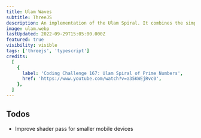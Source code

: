 ```yaml
---
title: Ulam Waves
subtitle: ThreeJS
description: An implementation of the Ulam Spiral. It combines the simple principles of sine waves with post-processing shaders to create beautiful visuals and patterns.
image: ulam.webp
lastUpdated: 2022-09-29T15:05:00.000Z
featured: true
visibility: visible
tags: ['threejs', 'typescript']
credits:
  [
    {
      label: 'Coding Challenge 167: Ulam Spiral of Prime Numbers',
      href: 'https://www.youtube.com/watch?v=a35KWEjRvc0',
    },
  ]
---
```


## Todos

- Improve shader pass for smaller mobile devices
